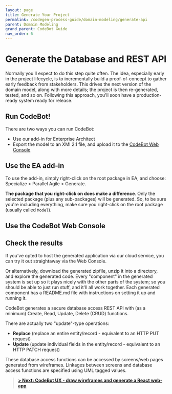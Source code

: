 ```yaml
---
layout: page
title: Generate Your Project
permalink: /codegen-process-guide/domain-modeling/generate-api
parent: Domain Modeling
grand_parent: CodeBot Guide
nav_order: 6
---
```


# Generate the Database and REST API

Normally you'll expect to do this step quite often. The idea, especially early in the project lifecycle, is to incrementally build a proof-of-concept to gather early feedback from stakeholders. This drives the next version of the domain model, along with more details; the project is then re-generated, tested, and so on. Following this approach, you'll soon have a production-ready system ready for release.


## Run CodeBot!

There are two ways you can run CodeBot:

* Use our add-in for Enterprise Architect
* Export the model to an XMI 2.1 file, and upload it to the [CodeBot Web Console](../getting-started/web-console)


## Use the EA add-in

To use the add-in, simply right-click on the root package in EA, and choose: Specialize > Parallel Agile > Generate.

**The package that you right-click on does make a difference**. Only the selected package (plus any sub-packages) will be generated. So, to be sure you're including everything, make sure you right-click on the root package (usually called `Model`).


## Use the CodeBot Web Console


## Check the results

If you've opted to host the generated application via our cloud service, you can try it out straightaway via the Web Console.

Or alternatively, download the generated zipfile, unzip it into a directory, and explore the generated code. Every "component" in the generated system is set up so it plays nicely with the other parts of the system; so you should be able to just run stuff, and it'll all work together. Each generated component has a README.md file with instructions on setting it up and running it.



CodeBot generates a secure database access REST API with (as a minimum) Create, Read, Update, Delete (CRUD) functions.

There are actually two "update"-type operations:

* **Replace** (replace an entire entity/record - equivalent to an HTTP PUT request)
* **Update** (update individual fields in the entity/record - equivalent to an HTTP PATCH request)

These database access functions can be accessed by screens/web pages generated from wireframes. Linkages between screens and database access functions are specified using UML tagged values.


> **[> Next: CodeBot UX - draw wireframes and generate a React web-app](../ux)**
